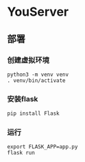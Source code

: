 # YouServer

## 部署

### 创建虚拟环境

```shell
python3 -m venv venv
. venv/bin/activate
```

### 安装flask

```python
pip install Flask
```

### 运行

```shell
export FLASK_APP=app.py
flask run
```

